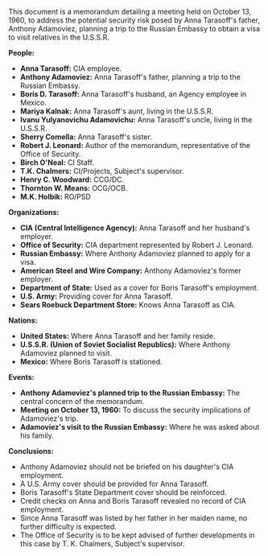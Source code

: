 This document is a memorandum detailing a meeting held on October 13, 1960, to address the potential security risk posed by Anna Tarasoff's father, Anthony Adamoviez, planning a trip to the Russian Embassy to obtain a visa to visit relatives in the U.S.S.R.

**People:**

*   **Anna Tarasoff:** CIA employee.
*   **Anthony Adamoviez:** Anna Tarasoff's father, planning a trip to the Russian Embassy.
*   **Boris D. Tarasoff:** Anna Tarasoff's husband, an Agency employee in Mexico.
*   **Mariya Kalnak:** Anna Tarasoff's aunt, living in the U.S.S.R.
*   **Ivanu Yulyanovichu Adamovichu:** Anna Tarasoff's uncle, living in the U.S.S.R.
*   **Sherry Comella:** Anna Tarasoff's sister.
*   **Robert J. Leonard:** Author of the memorandum, representative of the Office of Security.
*   **Birch O'Neal:** CI Staff.
*   **T.K. Chalmers:** CI/Projects, Subject's supervisor.
*   **Henry C. Woodward:** CCG/DC.
*   **Thornton W. Means:** OCG/OCB.
*   **M.K. Holbik:** RO/PSD

**Organizations:**

*   **CIA (Central Intelligence Agency):** Anna Tarasoff and her husband's employer.
*   **Office of Security:** CIA department represented by Robert J. Leonard.
*   **Russian Embassy:** Where Anthony Adamoviez planned to apply for a visa.
*   **American Steel and Wire Company:** Anthony Adamoviez's former employer.
*   **Department of State:** Used as a cover for Boris Tarasoff's employment.
*   **U.S. Army:** Providing cover for Anna Tarasoff.
*   **Sears Roebuck Department Store:** Knows Anna Tarasoff as CIA.

**Nations:**

*   **United States:** Where Anna Tarasoff and her family reside.
*   **U.S.S.R. (Union of Soviet Socialist Republics):** Where Anthony Adamoviez planned to visit.
*   **Mexico:** Where Boris Tarasoff is stationed.

**Events:**

*   **Anthony Adamoviez's planned trip to the Russian Embassy:** The central concern of the memorandum.
*   **Meeting on October 13, 1960:** To discuss the security implications of Adamoviez's trip.
*   **Adamoviez's visit to the Russian Embassy:** Where he was asked about his family.

**Conclusions:**

*   Anthony Adamoviez should not be briefed on his daughter's CIA employment.
*   A U.S. Army cover should be provided for Anna Tarasoff.
*   Boris Tarasoff's State Department cover should be reinforced.
*   Credit checks on Anna and Boris Tarasoff revealed no record of CIA employment.
*   Since Anna Tarasoff was listed by her father in her maiden name, no further difficulty is expected.
*   The Office of Security is to be kept advised of further developments in this case by T. K. Chalmers, Subject's supervisor.
